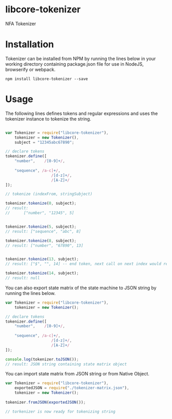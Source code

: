 # libcore-tokenizer
NFA Tokenizer

# Installation

Tokenizer can be installed from NPM by running the lines below in your working directory containing package.json file for use in NodeJS, browserify or webpack.


```shell
npm install libcore-tokenizer --save
```

# Usage

The following lines defines tokens and regular expressions and uses the tokenizer instance to tokenize the string.

```javascript

var Tokenizer = require("libcore-tokenizer"),
	tokenizer = new Tokenizer(),
	subject = "12345abc67890";

// declare tokens
tokenizer.define([
	"number",	 /[0-9]+/,
        
	"sequence",	/a-c]+/,
					/[d-z]+/,
					/[A-Z]+/
]);

// tokenize (indexFrom, stringSubject)

tokenizer.tokenize(0, subject);
// result:
// 		["number", "12345", 5]


tokenizer.tokenize(5, subject);
// result: ["sequence", "abc", 8]

tokenizer.tokenize(8, subject);
// result: ["number", "67890", 13]


tokenizer.tokenize(13, subject);
// result: ["$", "", 14] -- end token, next call on next index would result in null

tokenizer.tokenize(14, subject);
// result: null

```


You can also export state matrix of the state machine to JSON string by running the lines below.

```javascript
var Tokenizer = require("libcore-tokenizer"),
	tokenizer = new Tokenizer();

// declare tokens
tokenizer.define([
	"number",	 /[0-9]+/,
        
	"sequence",	/a-c]+/,
					/[d-z]+/,
					/[A-Z]+/
]);

console.log(tokenizer.toJSON());
// result: JSON string containing state matrix object
```

You can import state matrix from JSON string or from Native Object.

```javascript
var Tokenizer = require("libcore-tokenizer"),
	exportedJSON = require("./tokenizer-matrix.json"),
	tokenizer = new Tokenizer();
	
tokenizer.fromJSON(exportedJSON());

// torkenizer is now ready for tokenizing string
```


